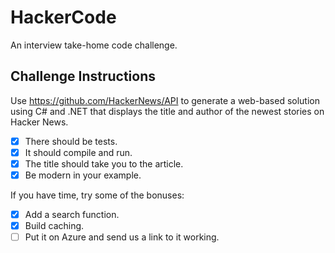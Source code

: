 # HackerCode
An interview take-home code challenge.

## Challenge Instructions
Use https://github.com/HackerNews/API to generate a web-based solution using C# and .NET that displays the title and author of the newest stories on Hacker News. 
- [x] There should be tests. 
- [x] It should compile and run. 
- [x] The title should take you to the article. 
- [x] Be modern in your example.
 
If you have time, try some of the bonuses:
- [x] Add a search function.
- [x] Build caching. 
- [ ] Put it on Azure and send us a link to it working.
